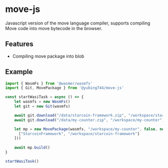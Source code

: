 # move-js

Javascript version of the move language compiler, supports compiling Move code into move bytecode in the browser.

## Features
- Compiling move package into blob

## Example

```ts
import { WasmFs } from '@wasmer/wasmfs'
import { Git, MovePackage } from '@yubing744/move-js'

const startWasiTask = async () => {
    let wasmfs = new WasmFs()
    let git = new Git(wasmfs)

    await git.download("/data/starcoin-framework.zip", "/workspace/starcoin-framework")
    await git.download("/data/my-counter.zip", "/workspace/my-counter")

    let mp = new MovePackage(wasmfs, "/workspace/my-counter", false, new Map([
      ["StarcoinFramework", "/workspace/starcoin-framework"]
    ]))
    
    await mp.build()
}

startWasiTask()
```